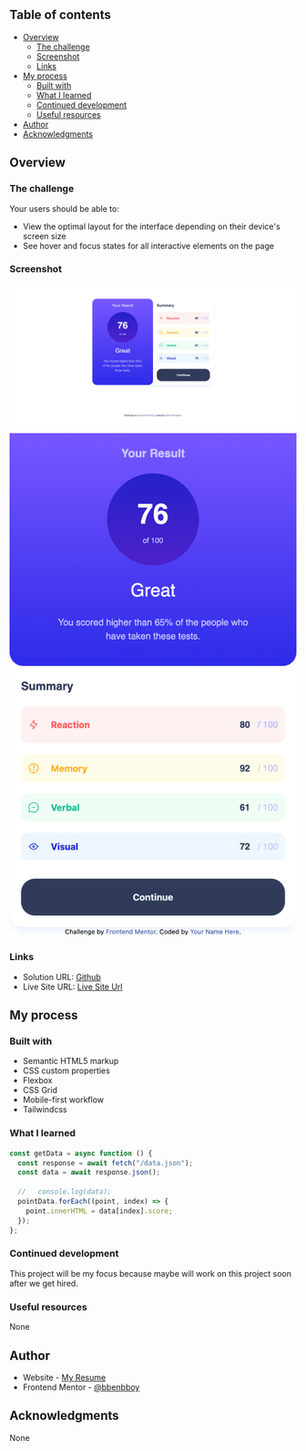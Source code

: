 ## Table of contents

- [Overview](#overview)
  - [The challenge](#the-challenge)
  - [Screenshot](#screenshot)
  - [Links](#links)
- [My process](#my-process)
  - [Built with](#built-with)
  - [What I learned](#what-i-learned)
  - [Continued development](#continued-development)
  - [Useful resources](#useful-resources)
- [Author](#author)
- [Acknowledgments](#acknowledgments)

## Overview

### The challenge

Your users should be able to:

- View the optimal layout for the interface depending on their device's screen size
- See hover and focus states for all interactive elements on the page

### Screenshot

![](./src/product-image/Desktop.png)
![](./src/product-image/Mobile.png)

### Links

- Solution URL: [Github](https://github.com/bbenbboy/10.expenses-chart-component-main.git)
- Live Site URL: [Live Site Url](https://10-expenses-chart-component-main.vercel.app/)

## My process

### Built with

- Semantic HTML5 markup
- CSS custom properties
- Flexbox
- CSS Grid
- Mobile-first workflow
- Tailwindcss

### What I learned

```Javascript
const getData = async function () {
  const response = await fetch("/data.json");
  const data = await response.json();

  //   console.log(data);
  pointData.forEach((point, index) => {
    point.innerHTML = data[index].score;
  });
};
```

### Continued development

This project will be my focus because maybe will work on this project soon after we get hired.

### Useful resources

None

## Author

- Website - [My Resume](https://ratchapon-portfolio.notion.site/Hi-welcome-to-my-portfolio-f45d1ec329d54dac9cd9bf8c217a3f01)
- Frontend Mentor - [@bbenbboy](https://www.frontendmentor.io/profile/bbenbboy)

## Acknowledgments

None
